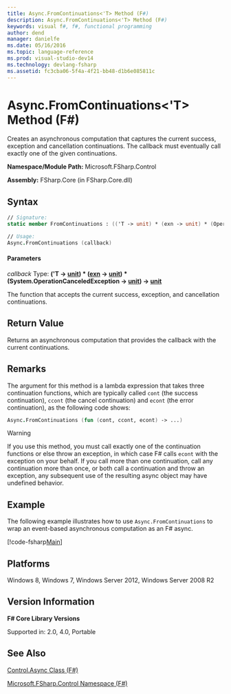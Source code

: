 ```yaml
---
title: Async.FromContinuations<'T> Method (F#)
description: Async.FromContinuations<'T> Method (F#)
keywords: visual f#, f#, functional programming
author: dend
manager: danielfe
ms.date: 05/16/2016
ms.topic: language-reference
ms.prod: visual-studio-dev14
ms.technology: devlang-fsharp
ms.assetid: fc3cba06-5f4a-4f21-bb48-d1b6e085811c 
---
```


# Async.FromContinuations<'T> Method (F#)

Creates an asynchronous computation that captures the current success, exception and cancellation continuations. The callback must eventually call exactly one of the given continuations.

**Namespace/Module Path:** Microsoft.FSharp.Control

**Assembly:** FSharp.Core (in FSharp.Core.dll)


## Syntax

```fsharp
// Signature:
static member FromContinuations : (('T -> unit) * (exn -> unit) * (OperationCanceledException -> unit) -> unit) -> Async<'T>

// Usage:
Async.FromContinuations (callback)
```

#### Parameters

*callback*
Type: **('T -&gt; [unit](https://msdn.microsoft.com/library/00b837c2-6c8a-483a-87d3-0479c64037a7)) &#42; ([exn](https://msdn.microsoft.com/library/e1569b69-3b30-440b-8c6f-966d1c6a06ab) -&gt; [unit](https://msdn.microsoft.com/library/00b837c2-6c8a-483a-87d3-0479c64037a7)) &#42; (System.OperationCanceledException -&gt; [unit](https://msdn.microsoft.com/library/00b837c2-6c8a-483a-87d3-0479c64037a7)) -&gt; [unit](https://msdn.microsoft.com/library/00b837c2-6c8a-483a-87d3-0479c64037a7)**

The function that accepts the current success, exception, and cancellation continuations.

## Return Value

Returns an asynchronous computation that provides the callback with the current continuations.

## Remarks

The argument for this method is a lambda expression that takes three continuation functions, which are typically called `cont` (the success continuation), `ccont` (the cancel continuation) and `econt` (the error continuation), as the following code shows:

```fsharp
Async.FromContinuations (fun (cont, ccont, econt) -> ...)
```

> [!WARNING]
> If you use this method, you must call exactly one of the continuation functions or else throw an exception, in which case F# calls `econt` with the exception on your behalf. If you call more than one continuation, call any continuation more than once, or both call a continuation and throw an exception, any subsequent use of the resulting async object may have undefined behavior.

## Example

The following example illustrates how to use `Async.FromContinuations` to wrap an event-based asynchronous computation as an F# async.

[!code-fsharp[Main](snippets/fsasyncapis/snippet23.fs)]

## Platforms

Windows 8, Windows 7, Windows Server 2012, Windows Server 2008 R2

## Version Information

**F# Core Library Versions**

Supported in: 2.0, 4.0, Portable

## See Also

[Control.Async Class &#40;F&#35;&#41;](Control.Async-Class-%5BFSharp%5D.md)

[Microsoft.FSharp.Control Namespace &#40;F&#35;&#41;](Microsoft.FSharp.Control-Namespace-%5BFSharp%5D.md)